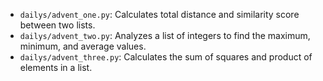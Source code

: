 - `dailys/advent_one.py`: Calculates total distance and similarity score between two lists.
- `dailys/advent_two.py`: Analyzes a list of integers to find the maximum, minimum, and average values.
- `dailys/advent_three.py`: Calculates the sum of squares and product of elements in a list.